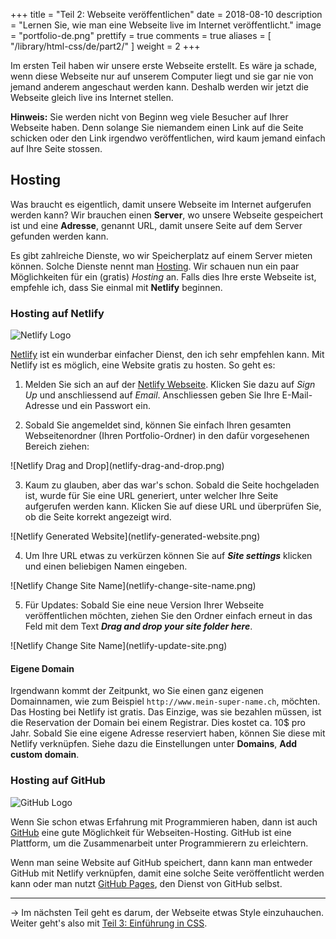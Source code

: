 +++
title = "Teil 2: Webseite veröffentlichen"
date = 2018-08-10
description = "Lernen Sie, wie man eine Webseite live im Internet veröffentlicht."
image = "portfolio-de.png"
prettify =  true
comments =  true
aliases = [
  "/library/html-css/de/part2/"
] 
weight = 2
+++

Im ersten Teil haben wir unsere erste Webseite erstellt. Es wäre ja schade, wenn diese Webseite nur auf unserem Computer liegt und sie gar nie von jemand anderem angeschaut werden kann. Deshalb werden wir jetzt die Webseite gleich live ins Internet stellen.

<div class="alert alert-info">
<strong>Hinweis:</strong> Sie werden nicht von Beginn weg viele Besucher auf Ihrer Webseite haben. Denn solange Sie niemandem einen Link auf die Seite schicken oder den Link irgendwo veröffentlichen, wird kaum jemand einfach auf Ihre Seite stossen.
</div>


## Hosting

Was braucht es eigentlich, damit unsere Webseite im Internet aufgerufen werden kann? Wir brauchen einen **Server**, wo unsere Webseite gespeichert ist und eine **Adresse**, genannt URL, damit unsere Seite auf dem Server gefunden werden kann.

Es gibt zahlreiche Dienste, wo wir Speicherplatz auf einem Server mieten können. Solche Dienste nennt man [Hosting](http://de.wikipedia.org/wiki/Hosting). Wir schauen nun ein paar Möglichkeiten für ein (gratis) *Hosting* an. Falls dies Ihre erste Webseite ist, empfehle ich, dass Sie einmal mit **Netlify** beginnen.


### Hosting auf Netlify

![Netlify Logo](netlify-logo.png)

[Netlify](https://www.netlify.com/) ist ein wunderbar einfacher Dienst, den ich sehr empfehlen kann. Mit Netlify ist es möglich, eine Website gratis zu hosten. So geht es:

1. Melden Sie sich an auf der [Netlify Webseite](https://www.netlify.com/). Klicken Sie dazu auf *Sign Up* und anschliessend auf *Email*. Anschliessen geben Sie Ihre E-Mail-Adresse und ein Passwort ein.

2. Sobald Sie angemeldet sind, können Sie einfach Ihren gesamten Webseitenordner (Ihren Portfolio-Ordner) in den dafür vorgesehenen Bereich ziehen:
<p>![Netlify Drag and Drop](netlify-drag-and-drop.png)</p>

3. Kaum zu glauben, aber das war's schon. Sobald die Seite hochgeladen ist, wurde für Sie eine URL generiert, unter welcher Ihre Seite aufgerufen werden kann. Klicken Sie auf diese URL und überprüfen Sie, ob die Seite korrekt angezeigt wird.
<p>![Netlify Generated Website](netlify-generated-website.png)</p>

4. Um Ihre URL etwas zu verkürzen können Sie auf ***Site settings*** klicken und einen beliebigen Namen eingeben.
<p>![Netlify Change Site Name](netlify-change-site-name.png)</p>

5. Für Updates: Sobald Sie eine neue Version Ihrer Webseite veröffentlichen möchten, ziehen Sie den Ordner einfach erneut in das Feld mit dem Text ***Drag and drop your site folder here***.
<p>![Netlify Change Site Name](netlify-update-site.png)</p>


#### Eigene Domain

Irgendwann kommt der Zeitpunkt, wo Sie einen ganz eigenen Domainnamen, wie zum Beispiel `http://www.mein-super-name.ch`, möchten. Das Hosting bei Netlify ist gratis. Das Einzige, was sie bezahlen müssen, ist die Reservation der Domain bei einem Registrar. Dies kostet ca. 10$ pro Jahr. Sobald Sie eine eigene Adresse reserviert haben, können Sie diese mit Netlify verknüpfen. Siehe dazu die Einstellungen unter **Domains**, **Add custom domain**. 


### Hosting auf GitHub

![GitHub Logo](github-logo.jpg)

Wenn Sie schon etwas Erfahrung mit Programmieren haben, dann ist auch [GitHub](https://github.com) eine gute Möglichkeit für Webseiten-Hosting. GitHub ist eine Plattform, um die Zusammenarbeit unter Programmierern zu erleichtern.

Wenn man seine Website auf GitHub speichert, dann kann man entweder GitHub mit Netlify verknüpfen, damit eine solche Seite veröffentlicht werden kann oder man nutzt [GitHub Pages](https://pages.github.com/), den Dienst von GitHub selbst.


***

&rarr; Im nächsten Teil geht es darum, der Webseite etwas Style einzuhauchen. Weiter geht's also mit [Teil 3: Einführung in CSS](/de/library/html-css/part3/).
